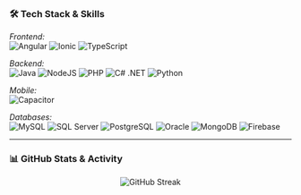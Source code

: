### 🛠 Tech Stack & Skills

*Frontend:*  
![Angular](https://img.shields.io/badge/Angular-DD0031?style=flat-square&logo=angular&logoColor=white)
![Ionic](https://img.shields.io/badge/Ionic-3880FF?style=flat-square&logo=ionic&logoColor=white)
![TypeScript](https://img.shields.io/badge/TypeScript-3178C6?style=flat-square&logo=typescript&logoColor=white)

*Backend:*  
![Java](https://img.shields.io/badge/Java-007396?style=flat-square&logo=java&logoColor=white)
![NodeJS](https://img.shields.io/badge/Node.js-339933?style=flat-square&logo=node.js&logoColor=white)
![PHP](https://img.shields.io/badge/PHP-777BB4?style=flat-square&logo=php&logoColor=white)
![C# .NET](https://img.shields.io/badge/.NET-512BD4?style=flat-square&logo=dotnet&logoColor=white)
![Python](https://img.shields.io/badge/Python-3776AB?style=flat-square&logo=python&logoColor=white)

*Mobile:*  
![Capacitor](https://img.shields.io/badge/Capacitor-119EFF?style=flat-square&logo=capacitor&logoColor=white)

*Databases:*  
![MySQL](https://img.shields.io/badge/MySQL-4479A1?style=flat-square&logo=mysql&logoColor=white)
![SQL Server](https://img.shields.io/badge/SQL_Server-CC2927?style=flat-square&logo=microsoft-sql-server&logoColor=white)
![PostgreSQL](https://img.shields.io/badge/PostgreSQL-336791?style=flat-square&logo=postgresql&logoColor=white)
![Oracle](https://img.shields.io/badge/Oracle-F80000?style=flat-square&logo=oracle&logoColor=white)
![MongoDB](https://img.shields.io/badge/MongoDB-47A248?style=flat-square&logo=mongodb&logoColor=white)
![Firebase](https://img.shields.io/badge/Firebase-FFCA28?style=flat-square&logo=firebase&logoColor=black)

---

### 📊 GitHub Stats & Activity

<p align="center">
  <img src="https://streak-stats.demolab.com/?user=JorklinR&theme=tokyonight" alt="GitHub Streak"/>
</p>


